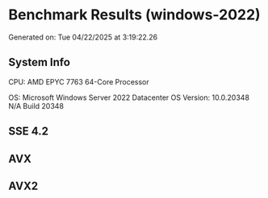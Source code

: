 # Benchmark Results (windows-2022) 
 
Generated on: Tue 04/22/2025 at  3:19:22.26 
 
## System Info 
CPU: AMD EPYC 7763 64-Core Processor                 
OS: Microsoft Windows Server 2022 Datacenter 
OS Version: 10.0.20348 N/A Build 20348 
 
## SSE 4.2 
 
## AVX 
 
## AVX2 
